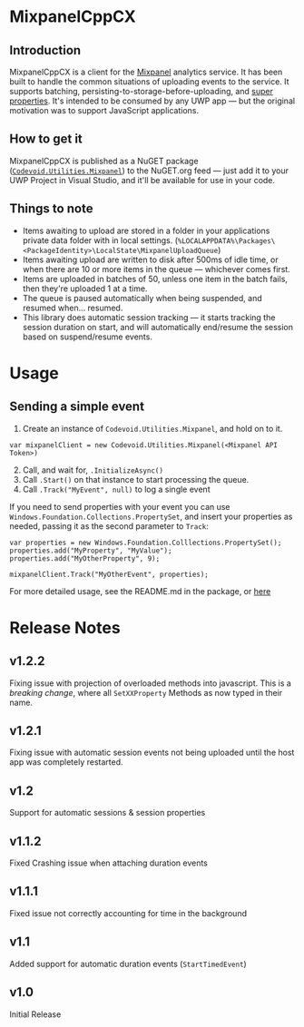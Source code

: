 MixpanelCppCX
=============

Introduction
------------
MixpanelCppCX is a client for the [Mixpanel](https://mixpanel.com) analytics
service. It has been built to handle the common situations of uploading events
to the service. It supports batching, persisting-to-storage-before-uploading,
and [super properties](https://mixpanel.com/help/reference/javascript#super-properties).
It's intended to be consumed by any UWP app — but the original motivation was to
support JavaScript applications.

How to get it
-------------
MixpanelCppCX is published as a NuGET package
([`Codevoid.Utilities.Mixpanel`](https://nuget.org/packages/Codevoid.Utilities.Mixpanel/))
to the NuGET.org feed — just add it to your UWP Project in Visual Studio, and
it'll be available for use in your code.

Things to note
--------------
- Items awaiting to upload are stored in a folder in your applications private
data folder with in local settings. (`%LOCALAPPDATA%\Packages\<PackageIdentity>\LocalState\MixpanelUploadQueue`)
- Items awaiting upload are written to disk after 500ms of idle time, or when
there are 10 or more items in the queue — whichever comes first.
- Items are uploaded in batches of 50, unless one item in the batch fails, then
they're uploaded 1 at a time.
- The queue is paused automatically when being suspended, and resumed when...
resumed.
- This library does automatic session tracking — it starts tracking the session
duration on start, and will automatically end/resume the session based on
suspend/resume events.

Usage
=====

Sending a simple event
----------------------
1. Create an instance of `Codevoid.Utilities.Mixpanel`, and hold on to it.
```
var mixpanelClient = new Codevoid.Utilities.Mixpanel(<Mixpanel API Token>)
```
2. Call, and wait for, `.InitializeAsync()`
3. Call `.Start()` on that instance to start processing the queue.
4. Call `.Track("MyEvent", null)` to log a single event

If you need to send properties with your event you can use `Windows.Foundation.Collections.PropertySet`,
and insert your properties as needed, passing it as the second parameter to
`Track`:
```
var properties = new Windows.Foundation.Colllections.PropertySet();
properties.add("MyProperty", "MyValue");
properties.add("MyOtherProperty", 9);

mixpanelClient.Track("MyOtherEvent", properties);
```

For more detailed usage, see the README.md in the package, or [here](https://github.com/grork/MixpanelClient/blob/master/README.md)

Release Notes
=============

v1.2.2
------
Fixing issue with projection of overloaded methods into javascript. This is a _breaking change_, where all `SetXXProperty` Methods as now typed in their name.

v1.2.1
------
Fixing issue with automatic session events not being uploaded until the host app was completely restarted.


v1.2
----
Support for automatic sessions & session properties

v1.1.2
------
Fixed Crashing issue when attaching duration events

v1.1.1
------
Fixed issue not correctly accounting for time in the background

v1.1
----
Added support for automatic duration events (`StartTimedEvent`)

v1.0
----
Initial Release
